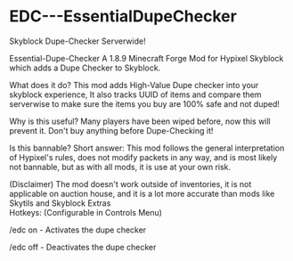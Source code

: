 # EDC---EssentialDupeChecker
Skyblock Dupe-Checker Serverwide!

Essential-Dupe-Checker A 1.8.9 Minecraft Forge Mod for Hypixel Skyblock which adds a Dupe Checker to Skyblock.

What does it do? This mod adds High-Value Dupe checker into your skyblock experience, It also tracks UUID of items and compare them serverwise to make sure the items you buy are 100% safe and not duped!

Why is this useful? Many players have been wiped before, now this will prevent it. Don't buy anything before Dupe-Checking it!

Is this bannable? Short answer: This mod follows the general interpretation of Hypixel's rules, does not modify packets in any way, and is most likely not bannable, but as with all mods, it is use at your own risk. 

(Disclaimer) The mod doesn't work outside of inventories, it is not applicable on auction house, and it is a lot more accurate than mods like Skytils and Skyblock Extras  
Hotkeys: (Configurable in Controls Menu)  

/edc on - Activates the dupe checker 

/edc off - Deactivates the dupe checker
